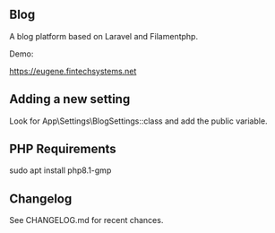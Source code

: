 ## Blog

A blog platform based on Laravel and Filamentphp.

Demo:

https://eugene.fintechsystems.net

## Adding a new setting

Look for App\Settings\BlogSettings::class and add the public variable.

## PHP Requirements

sudo apt install php8.1-gmp

## Changelog

See CHANGELOG.md for recent chances.
